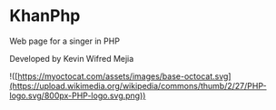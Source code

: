 # KhanPhp
Web page for a singer in PHP

Developed by Kevin Wifred Mejia 

!([https://myoctocat.com/assets/images/base-octocat.svg](https://upload.wikimedia.org/wikipedia/commons/thumb/2/27/PHP-logo.svg/800px-PHP-logo.svg.png))
